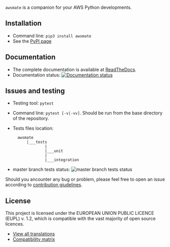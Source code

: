 `awsmate` is a companion for your AWS Python developments.


## Installation

* Command line: `pip3 install awsmate`
* See the [PyPI page](https://pypi.org/project/awsmate/ "awsmate PyPI page")


## Documentation

* The complete documentation is available at [ReadTheDocs](https://awsmate.readthedocs.io/ "awsmate documentation").
* Documentation status: [![Documentation status](https://readthedocs.org/projects/awsmate/badge/?version=latest)](https://awsmate.readthedocs.io/en/latest/?badge=latest)

## Issues and testing

* Testing tool: `pytest`
* Command line: `pytest [-v|-vv]`. Should be run from the base directory of the repository.
* Tests files location:

        awsmate
            |___tests
                    |
                    |___unit
                    |
                    |___integration

* master branch tests status: ![master branch tests status](https://github.com/shlublu/awsmate/actions/workflows/tests.yaml/badge.svg?branch=master)

Should you ancounter any bug or problem, please feel free to open an issue according to [contribution giudelines](CONTRIBUTING.md).

## License

This project is licensed under the EUROPEAN UNION PUBLIC LICENCE (EUPL) v. 1.2, which is compatible with the vast majority of open source licences.

* [View all translations](https://joinup.ec.europa.eu/collection/eupl/eupl-text-eupl-12 "Translations of the EUPL-1.2")
* [Compatibility matrix](https://joinup.ec.europa.eu/collection/eupl/matrix-eupl-compatible-open-source-licences "Compatibility matrix of the EUPL-1.2")

